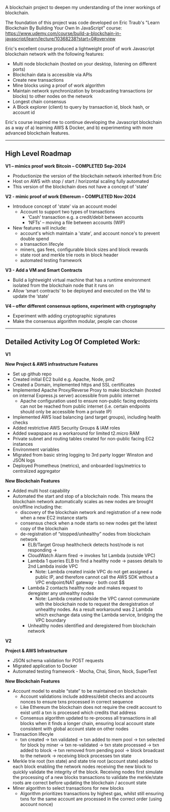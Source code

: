A blockchain project to deepen my understanding of the inner workings of blockchain.

The foundation of this project was code developed on Eric Traub's "Learn Blockchain By Building Your Own In JavaScript" course:
https://www.udemy.com/course/build-a-blockchain-in-javascript/learn/lecture/10368238?start=0#overview

Eric's excellent course produced a lightweight proof of work Javascript blockchain network with the following features:
* Multi node blockchain (hosted on your desktop, listening on different ports)
* Blockchain data is accessible via APIs
* Create new transactions
* Mine blocks using a proof of work algorithm
* Maintain network synchronization by broadcasting transactions (or blocks) to other nodes on the network
* Longest chain consensus
* A Block explorer (client) to query by transaction id, block hash, or account id

Eric's course inspired me to continue developing the Javascript blockchain as a way of a) learning AWS & Docker, and b) experimenting with more advanced blockchain features.

---------------------------------------------------------------------------------------
High Level Roadmap
---------------------------------------------------------------------------------------

**V1 – mimics proof work Bitcoin – COMPLETED Sep-2024**
* Productionize the version of the blockchain network inherited from Eric
* Host on AWS with stop / start / horizontal scaling fully automated
* This version of the blockchain does not have a concept of 'state'

**V2  - mimic proof of work Ethereum  – COMPLETED Nov-2024**
* Introduce concept of 'state' via an account model
  * Account to support two types of transactions
    * ‘Cash’ transaction e.g. a credit/debit between accounts
    * ‘NFTs’ – moving a file between accounts (WIP)
* New features will include:
  * account's which maintain a 'state', and account nonce's to prevent double spend
  * a transaction lifecyle
  * miners, gas fees, configurable block sizes and block rewards
  * state root and merkle trie roots in block header
  * automated testing framework

**V3 - Add a VM and Smart Contracts**
* Build a lightweight virtual machine that has a runtime environment isolated from the blockchain node that it runs on
* Allow ‘smart contracts’ to be deployed and executed on the VM to update the ‘state’

**V4 – offer different consensus options, experiment with cryptography**
* Experiment with adding cryptographic signatures
* Make the consensus algorithm modular, people can choose

---------------------------------------------------------------------------------------
Detailed Activity Log Of Completed Work:
---------------------------------------------------------------------------------------

**V1**

**New Project & AWS infrastructure Features**
* Set up github repo
* Created initial EC2 build e.g. Apache, Node, pm2
* Created a Domain, implemented https and SSL certificates
* Implemented Apache Proxy/Reverse Proxy to make blockchain (hosted on internal Express.js server) accessible from public internet
  * Apache configuration used to ensure non-public facing endpoints can not be reached from public internet (i.e. certain endpoints should only be accessible from a private IP)
* Implemented AWS load balancing (and target groups), including health checks
* Added restrictive AWS Security Groups & IAM roles
* Added swapspace as a workaround for limited t2.micro RAM
* Private subnet and routing tables created for non-public facing EC2 instances
* Environment variables
* Migrated from basic string logging to 3rd party logger Winston and JSON logs
* Deployed Prometheus (metrics), and onboarded logs/metrics to centralized aggregator

**New Blockchain Features**
* Added multi host capability
* Automated the start and stop of a blockchain node. This means the blockchain network automatically scales as new nodes are brought on/offline including the:
  * discovery of the blockchain network and registration of a new node when a new EC2 instance starts
  * consensus check when a node starts so new nodes get the latest copy of the blockchain
  * de-registration of “stopped/unhealthy” nodes from blockchain network 
    * ELB/Target Group healthcheck detects host/node is not responding -> 
    * CloudWatch Alarm fired -> invokes 1st Lambda (outside VPC)
    * Lambda 1 queries ELB to find a healthy node -> passes details to 2nd Lambda inside VPC
      * Note: Lambda created inside VPC do not get assigned a public IP, and therefore cannot call the AWS SDK without a VPC endpoint/NAT gateway - both cost $$
    * Lambda 2 contacts healthy node and makes request to deregister any unhealthy nodes
      * Note: Lambda created outside the VPC cannot communiate with the blockchain node to request the deregistration of unhealthy nodes. As a result workaround was 2 Lambda which exchange data using the Lambda service, bridging the VPC boundary
    * Unhealthy nodes identified and deregistered from blockchain network

**V2**

**Project & AWS Infrastructure**
* JSON schema validation for POST requests
* Migrated application to Docker
* Automated testing framework - Mocha, Chai, Sinon, Nock, SuperTest

**New Blockchain Features**
* Account model to enable “state” to be maintained on blockchain
  * Account validations include address/debit checks and accounts nonces to ensure txns processed in correct sequence
  * Like Ethereum the blockchain does not require the credit account to exist until a txn is processed which credits that address
  * Consensus algorithm updated to re-process all transactions in all blocks when it finds a longer chain, ensuring local account state consistent with global account state on other nodes
* Transaction lifecyle
  * txn created -> txn validated -> txn added to mem pool -> txn selected for block by miner -> txn re-validated -> txn state processed -> txn added to block -> txn removed from pending pool -> block broadcast to the network -> receiving block processes txn state
* Merkle trie root (txn state) and state trie root (account state) added to each block enabling the network nodes receiving the new block to quickly validate the integrity of the block. Receiving nodes first simulate the processing of a new blocks transactions to validate the merkle/state roots are correct before updating the blockchain / account state
* Miner algorithm to select transactions for new blocks
  * Algorithm prioritizes transactions by highest gas, whilst still ensuring txns for the same account are processed in the correct order (using account nonce)
